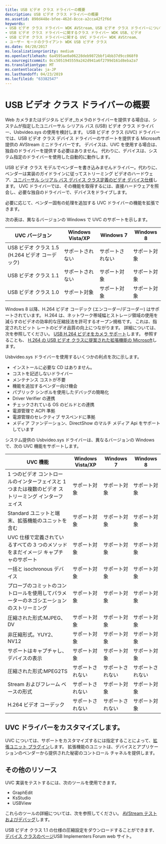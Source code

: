 ```yaml
---
title: USB ビデオ クラス ドライバーの概要
description: USB ビデオ クラス ドライバーの概要
ms.assetid: 890d448e-bfee-462d-8cce-a2cca42f2f6d
keywords:
- USB ビデオ クラス ドライバー WDK AVStream、USB ビデオ クラス ドライバーについて
- USB ビデオ クラス ドライバーに関するクラス ドライバー WDK USB、ビデオ
- USB ビデオ クラス ドライバーに関する UVC ドライバー WDK AVStream、
- ユーザー モードのクライアント WDK USB ビデオ クラス
ms.date: 04/20/2017
ms.localizationpriority: medium
ms.openlocfilehash: 6a4595ae0a06228deb9872bbf14bb37d9cc068f0
ms.sourcegitcommit: 0cc5051945559a242d941a6f2799d161d8eba2a7
ms.translationtype: MT
ms.contentlocale: ja-JP
ms.lasthandoff: 04/23/2019
ms.locfileid: "63382547"
---
```

# <a name="usb-video-class-driver-overview"></a>USB ビデオ クラス ドライバーの概要


Web カメラまたはデジタル ビデオ_カメラのドライバーを提供する場合は、システムが指定したユニバーサル シリアル バス (USB) ビデオ クラス ドライバー、Usbvideo.sys の使用を検討します。 USB ビデオ クラス (UVC) ドライバーでは、USB ビデオ クラス デバイス ドライバーのサポートを提供する Microsoft 提供の AVStream ミニドライバーです。 デバイスは、UVC を使用する場合は、独自のドライバーを提供する必要はありません。 代わりに、デバイスは、システム指定のドライバーを使用した自動的に動作します。

USB ビデオ クラス モデルでベンダーを書き込みませんドライバー。代わりに、ベンダーは実装のガイドラインに従ってストリーミング ビデオのハードウェア、[ユニバーサル シリアル バス デバイス クラス定義のビデオ デバイス仕様](https://go.microsoft.com/fwlink/p/?linkid=516989)します。 UVC ドライバーでは、その機能を取得するには、直接ハードウェアを照会し、必要な独自のドライバーで、デバイスをドライブします。

必要に応じて、ベンダー固有の処理を追加する UVC ドライバーの機能を拡張できます。

次の表は、異なるバージョンの Windows で UVC のサポートを示します。

| UVC バージョン                             | Windows Vista/XP | Windows 7     | Windows 8 |
|-----------------------------------------|------------------|---------------|-----------|
| USB ビデオ クラス 1.5 (H.264 ビデオ コーデック) | サポートされない    | サポートされない | サポート対象 |
| USB ビデオ クラス 1.1                     | サポートされない    | サポート対象     | サポート対象 |
| USB ビデオ クラス 1.0                     | サポート対象        | サポート対象     | サポート対象 |

 

Windows 8 以降、H.264 ビデオ コーデック (エンコーダー/デコーダー) はサポートされています。 H.264 は、ネットワーク帯域幅とストレージ領域の使用を減らすのビデオの効率的な圧縮技法を許可するオープン規格です。 これは、指定されたビット レートのビデオ品質の向上につながります。 詳細については、次を参照してください。 [USB H.264 ビデオをカメラ サポート](usb-h-264-video-cameras-support.md)します。 参照することも、 [H.264 の USB ビデオ クラスに提案された拡張機能の Microsoft](https://go.microsoft.com/fwlink/p/?LinkId=233063)します。

Usbvideo.sys ドライバーを使用するいくつかの利点を次に示します。

-   インストールに必要な CD はありません。
-   コストを記述しないドライバー
-   メンテナンス コストが不要
-   機能を追加するベンダー向け機会
-   パブリック シンボルを使用したデバッグの簡略化
-   Driver Verifier の連携
-   チェックされている OS のビルドとの連携
-   電源管理で ACPI 準拠
-   電源管理のセレクティブ サスペンドに準拠
-   メディア ファンデーション、DirectShow のマルチ メディア Api をサポートしています

システム提供の Usbvideo.sys ドライバーは、異なるバージョンの Windows で、次の UVC 機能をサポートします。

| UVC 機能                                                                        | Windows Vista/XP | Windows 7     | Windows 8     |
|------------------------------------------------------------------------------------|------------------|---------------|---------------|
| 1 つのビデオ コントロールのインターフェイスと 1 つまたは複数のビデオ ストリーミング インターフェイス          | サポート対象        | サポート対象     | サポート対象     |
| Standard ユニットと端末、拡張機能のユニットを含む                            | サポート対象        | サポート対象     | サポート対象     |
| UVC 仕様で定義されているすべての 3 つのメソッドをまだイメージ キャプチャのサポート | サポート対象        | サポート対象     | サポート対象     |
| 一括と isochronous デバイス                                                       | サポート対象        | サポート対象     | サポート対象     |
| プローブのコミットのコントロールを使用してパラメーターのネゴシエーションのストリーミング                        | サポート対象        | サポート対象     | サポート対象     |
| 圧縮された形式:MJPEG、DV                                                      | サポート対象        | サポート対象     | サポート対象     |
| 非圧縮形式。YUY2、NV12                                                   | サポート対象        | サポート対象     | サポート対象     |
| サポートはキャプチャし、デバイスの表示                                           | サポート対象        | サポート対象     | サポート対象     |
| 圧縮された形式:MPEG2TS                                                         | サポートされない    | サポートされない | サポートされない |
| Stream およびフレーム ベースの形式                                               | サポートされない    | サポート対象     | サポート対象     |
| H.264 ビデオ コーデック                                                                  | サポートされない    | サポートされない | サポート対象     |

 

## <a name="customizing-the-uvc-driver"></a>UVC ドライバーをカスタマイズします。


UVC については、サポートをカスタマイズするには指定することによって、[拡張ユニット プラグイン](introduction-to-usb-video-class-extension-units.md)します。 拡張機能のユニットは、デバイスとアプリケーションのベンダーから提供された秘密のコントロール チャネルを提供します。

## <a name="additional-resources"></a>その他のリソース


UVC 実装をテストするには、次のツールを使用できます。

-   GraphEdit
-   KsStudio
-   USBView

これらのツールの詳細については、次を参照してください。 [AVStream テストおよびデバッグ](avstream-testing-and-debugging.md)します。

USB ビデオ クラス 1.1 の仕様の圧縮設定をダウンロードすることができます、[デバイス クラスのページ](https://go.microsoft.com/fwlink/p/?linkid=517016)USB Implementers Forum web サイト。

 

 




